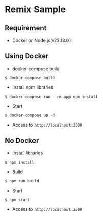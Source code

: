 # Remix Sample
## Requirement
* Docker or Node.js(v22.13.0)

## Using Docker
* docker-compose build

```
$ docker-compose build
```

* Install npm libraries

```
$ docker-compose run --rm app npm install
```

* Start

```
$ docker-compose up -d
```

* Access to `http://localhost:3000`

## No Docker
* Install libraries

```
$ npm install
```

* Build

```
$ npm run build
```

* Start

```
$ npm start
```

* Access to `http://localhost:3000`
